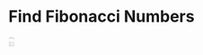 # Find Fibonacci Numbers

<p align="left">
  <a href="LICENSE.md">
    <img src="./assest/fullview.png" alt="License: MIT" height="18">
  </a>
</p>